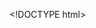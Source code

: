 \<!DOCTYPE html\>
<html lang="zh-CN">

<head>

<meta charset="UTF-8">

<meta name="viewport" content="width=device-width, initial-scale=1.0">

<title>
条形码批量生成和打印工具
</title>

<script src="https://cdn.tailwindcss.com"></script>

<script src="https://cdn.jsdelivr.net/npm/jsbarcode@3.11.5/dist/JsBarcode.all.min.js"></script>

<link rel="preconnect" href="https://fonts.googleapis.com">
<link rel="preconnect" href="https://fonts.gstatic.com" crossorigin>
<link href="https://fonts.googleapis.com/css2?family=Inter:wght@400;500;600;700&family=Noto+Sans+SC:wght@400;500;700&display=swap" rel="stylesheet">
<style>
body {
font-family: 'Inter', 'Noto Sans SC', 'Helvetica Neue', 'Arial', sans-serif;
}
.main-container {
background: white;
padding: 2rem;
border-radius: 0.5rem;
box-shadow: 0 4px 6px -1px rgb(0 0 0 / 0.1), 0 2px 4px -2px rgb(0 0 0 / 0.1);
}
/\* 单个条形码样式 */
.barcode-item {
display: inline-block;
vertical-align: top;
padding: 10px;
margin: 5px;
border: 1px solid \#eee;
border-radius: 4px;
page-break-inside: avoid; /* 打印时防止元素被截断 */
font-family: 'Noto Sans SC', sans-serif;
width: calc(33.333% - 10px); /* 每行3个 \*/
box-sizing: border-box;
}
.barcode-item .top-text {
display: flex;
justify-content: space-between;
font-size: 10px;
font-weight: 600;
margin-bottom: 4px;
}
.barcode-item .bottom-text {
text-align: center;
font-size: 10px;
font-weight: 600;
margin-top: 4px;
word-break: break-all;
}
.barcode-item svg {
width: 100%;
}

    /* 打印样式 */
        @media print {
            body * {
                visibility: hidden;
            }
            #print-area, #print-area * {
                visibility: visible;
            }
            #print-area {
                position: absolute;
                left: 0;
                top: 0;
                width: 100%;
            }
            .barcode-item {
                 border: 1px solid #ccc;
            }
        }
    </style>

</head>

<body class="bg-gray-100 p-4">

    <div class="w-full max-w-4xl mx-auto">
        <div class="main-container">
            <h1 class="text-2xl font-bold text-center text-gray-800 mb-2">批量条形码生成和打印工具</h1>
            <p class="text-center text-gray-500 mb-6">上传CSV文件，一键生成所有学生的条形码并打印。</p>
    
            <!-- 步骤说明 -->
            <div class="bg-indigo-50 border-l-4 border-indigo-500 text-indigo-700 p-4 rounded-md mb-6" role="alert">
              <p class="font-bold">使用说明</p>
              <ol class="list-decimal list-inside mt-2 text-sm">
                <li>准备一个CSV文件。第一行必须是表头，且必须包含以下列：`studentId`, `name`, `className`, `seatNumber`, `examRoom`。</li>
                <li>点击“选择文件”按钮，上传您的CSV文件。</li>
                <li>点击“生成条形码”按钮，下方会预览所有生成的条形码。</li>
                <li>确认无误后，点击“打印”按钮，即可打印全部条形码。</li>
              </ol>
               <p class="mt-2 text-sm"><b>提示:</b> CSV文件可以用Excel或WPS表格另存为获得。 <a href="data:text/csv;charset=utf-8,studentId,name,className,seatNumber,examRoom%0A99284196,任一彤,九年07班,4643,18%0A99284197,李华,九年08班,4644,18" download="template.csv" class="font-semibold underline">下载CSV模板文件</a></p>
            </div>
    
            <!-- 操作区域 -->
            <div class="flex items-center space-x-4">
                <input type="file" id="csv-file" accept=".csv" class="block w-full text-sm text-gray-500 file:mr-4 file:py-2 file:px-4 file:rounded-full file:border-0 file:text-sm file:font-semibold file:bg-indigo-50 file:text-indigo-700 hover:file:bg-indigo-100"/>
                <button id="generate-btn" class="px-6 py-2 rounded-md text-white bg-indigo-600 hover:bg-indigo-700 focus:outline-none focus:ring-2 focus:ring-offset-2 focus:ring-indigo-500 whitespace-nowrap">生成条形码</button>
                <button id="print-btn" class="px-6 py-2 rounded-md text-white bg-green-600 hover:bg-green-700 focus:outline-none focus:ring-2 focus:ring-offset-2 focus:ring-green-500 whitespace-nowrap hidden">打印</button>
            </div>
            <p id="status-message" class="text-center text-gray-600 mt-4 h-5"></p>
        </div>
    
        <!-- 打印预览区域 -->
        <div id="print-area" class="mt-8 bg-white p-4 rounded-md shadow-lg">
            <!-- 生成的条形码将插入这里 -->
        </div>
    </div>
    
    <script>
        const fileInput = document.getElementById('csv-file');
        const generateBtn = document.getElementById('generate-btn');
        const printBtn = document.getElementById('print-btn');
        const printArea = document.getElementById('print-area');
        const statusMessage = document.getElementById('status-message');
    
        generateBtn.addEventListener('click', () => {
            const file = fileInput.files[0];
            if (!file) {
                statusMessage.textContent = '请先选择一个CSV文件。';
                return;
            }
    
            const reader = new FileReader();
            reader.onload = function(event) {
                const csvText = event.target.result;
                try {
                    const studentData = parseCSV(csvText);
                    generateBarcodes(studentData);
                } catch (error) {
                    statusMessage.textContent = `处理文件失败: ${error.message}`;
                    console.error(error);
                }
            };
            reader.onerror = function() {
                statusMessage.textContent = '读取文件时发生错误。';
            };
            reader.readAsText(file, 'UTF-8');
        });
        
        printBtn.addEventListener('click', () => {
            window.print();
        });
    
        function parseCSV(text) {
            const lines = text.trim().split(/\r?\n/);
            if (lines.length < 2) {
                throw new Error("CSV文件至少需要包含表头和一行数据。");
            }
            const headers = lines[0].split(',').map(h => h.trim());
            const requiredHeaders = ['studentId', 'name', 'className', 'seatNumber', 'examRoom'];
            
            // 检查必需的表头是否存在
            for(const required of requiredHeaders) {
                if(!headers.includes(required)) {
                    throw new Error(`CSV文件缺少必需的表头: ${required}`);
                }
            }
    
            const data = [];
            for (let i = 1; i < lines.length; i++) {
                if (!lines[i]) continue;
                const values = lines[i].split(',');
                const entry = {};
                headers.forEach((header, index) => {
                    entry[header] = values[index] ? values[index].trim() : '';
                });
                data.push(entry);
            }
            return data;
        }
    
        function generateBarcodes(data) {
            printArea.innerHTML = ''; // 清空旧内容
            statusMessage.textContent = `正在生成 ${data.length} 个条形码...`;
    
            data.forEach(student => {
                const item = document.createElement('div');
                item.className = 'barcode-item';
    
                const studentId = student.studentId || 'N/A';
    
                item.innerHTML = `
                    <div class="top-text">
                        <span>座号:${student.seatNumber || ''}</span>
                        <span>考场:${student.examRoom || ''}</span>
                    </div>
                    <svg class="barcode-svg" id="barcode-${studentId}"></svg>
                    <div class="bottom-text">
                        <span>班级:${student.className || ''}${studentId}姓名:${student.name || ''}</span>
                    </div>
                `;
                printArea.appendChild(item);
    
                // 生成条形码
                try {
                    JsBarcode(`#barcode-${studentId}`, studentId, {
                        format: "CODE128",
                        lineColor: "#000",
                        width: 2,
                        height: 40,
                        displayValue: false,
                        margin: 0
                    });
                } catch(e) {
                    console.warn(`无法为学号 "${studentId}" 生成条形码: ${e.message}`);
                    const errorPlaceholder = item.querySelector(`#barcode-${studentId}`);
                    errorPlaceholder.outerHTML = `<div class="text-red-500 text-xs text-center p-2">条码生成失败</div>`;
                }
            });
            
            statusMessage.textContent = `成功生成 ${data.length} 个条形码！现在可以打印了。`;
            printBtn.classList.remove('hidden');
        }
    </script>

</body>

</html>
